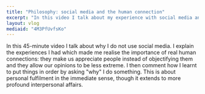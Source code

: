 ```yaml
---
title: "Philosophy: social media and the human connection"
excerpt: "In this video I talk about my experience with social media and why I think we need to rediscover the human element in our affairs."
layout: vlog
mediaid: "4M3PfUvfsKo"
---
```


In this 45-minute video I talk about why I do not use social media. I
explain the experiences I had which made me realise the importance of
real human connections: they make us appreciate people instead of
objectifying them and they allow our opinions to be less extreme. I
then comment how I learnt to put things in order by asking "why" I do
something. This is about personal fulfilment in the immediate sense,
though it extends to more profound interpersonal affairs.
